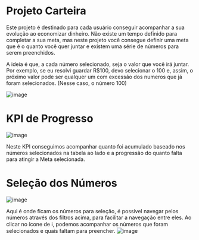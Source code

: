 # Projeto Carteira

Este projeto é destinado para cada usuário conseguir acompanhar a sua evolução ao economizar dinheiro. Não existe um tempo definido para completar a sua meta, mas neste projeto você consegue definir uma meta que é o quanto você quer juntar e existem uma série de números para serem preenchidos. 

A ideia é que, a cada número selecionado, seja o valor que você irá juntar. Por exemplo, se eu resolvi guardar R$100, devo selecionar o 100 e, assim, o próximo valor pode ser qualquer um com excessão dos numeros que já foram selecionados. (Nesse caso, o número 100)

![image](https://github.com/user-attachments/assets/847ea085-95f1-456c-b493-07384daa7079)

# KPI de Progresso
![image](https://github.com/user-attachments/assets/fbe1b5da-d93b-4929-9e41-64c1d13386bc)

Neste KPI conseguimos acompanhar quanto foi acumulado baseado nos números selecionados na tabela ao lado e a progressão do quanto falta para atingir a Meta selecionada.

# Seleção dos Números
![image](https://github.com/user-attachments/assets/4046f893-fa36-4630-a52d-8f1266709ad8)

Aqui é onde ficam os números para seleção, é possivel navegar pelos números através dos filtros acima, para facilitar a navegação entre eles. Ao clicar no ícone de ℹ️, podemos acompanhar os números que foram selecionados e quais faltam para preencher.
![image](https://github.com/user-attachments/assets/c7827ac1-c992-4d5f-a547-ecec7974ac8f)

